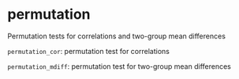 # permutation
Permutation tests for correlations and two-group mean differences

`permutation_cor`: permutation test for correlations

`permutation_mdiff`: permutation test for two-group mean differences